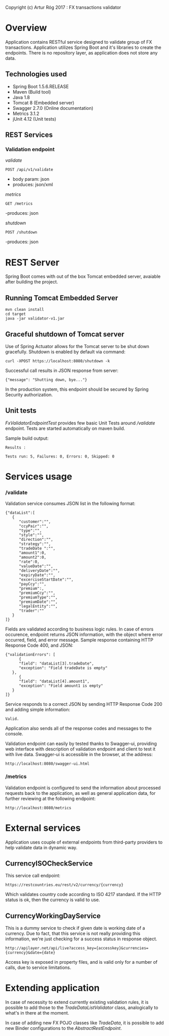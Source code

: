 Copyright (c) Artur Róg 2017 : FX transactions validator

# Overview

Application contains RESTful service designed to validate group of FX transactions.
Application utilizes Spring Boot and it's libraries to create the endpoints. There is no repository layer, 
as application does not store any data.

## Technologies used

- Spring Boot 1.5.6.RELEASE
- Maven (Build tool)
- Java 1.8
- Tomcat 8 (Embedded server)
- Swagger 2.7.0 (Online documentation)
- Metrics 3.1.2
- jUnit 4.12 (Unit tests)

## REST Services

### Validation endpoint

*validate*
```
POST /api/v1/validate
```	
- body param: json
- produces: json/xml

*metrics*
```
GET /metrics
```	
-produces: json

*shutdown*
```
POST /shutdown
```	
-produces: json

# REST Server

Spring Boot comes with out of the box Tomcat embedded server, avaiable after building the project.

## Running Tomcat Embedded Server

```
mvn clean install
cd target
java -jar validator-v1.jar
```

## Graceful shutdown of Tomcat server

Use of Spring Actuator allows for the Tomcat server to be shut down gracefully. 
Shutdown is enabled by default via command:
```
curl -XPOST https://localhost:8080/shutdown -k
```
Successful call results in JSON response from server:
```
{"message": "Shutting down, bye..."}
```
In the production system, this endpoint should be secured by Spring Security authorization.

## Unit tests

*FxValidatorEndpointTest* provides few basic Unit Tests around */validate* endpoint.
Tests are started automatically on maven build.

Sample build output:

```
Results :

Tests run: 5, Failures: 0, Errors: 0, Skipped: 0
```

# Services usage

### /validate

Validation service consumes JSON list in the following format:

```
{"dataList":[  
   {  
      "customer":"",
      "ccyPair":"",
      "type":"",
      "style":"",
      "direction":"",
      "strategy":"",
      "tradeDate ":"",
      "amount1":0,
      "amount2":0,
      "rate":0,
      "valueDate":"",
      "deliveryDate":"",
      "expiryDate":"",
      "excerciseStartDate":"",
      "payCcy":"",
      "premium":,
      "premiumCcy":"",
      "premiumType":"",
      "premiumDate":"",
      "legalEntity":"",
      "trader":""
   }
]}
```

Fields are validated according to business logic rules. In case of errors occurence, endpoint returns JSON information,
with the object where error occurred, field, and error message. Sample response containing HTTP Response Code 400, and
JSON:

```
{"validationErrors": [
      {
      "field": "dataList[3].tradeDate",
      "exception": "Field tradeDate is empty"
   },
      {
      "field": "dataList[4].amount1",
      "exception": "Field amount1 is empty"
   }
]}
```

Service responds to a correct JSON by sending HTTP Response Code 200 and adding simple information:

```
Valid.
```

Application also sends all of the response codes and messages to the console. 

Validation endpoint can easily by tested thanks to Swagger-ui, providing web interface with description of validation endpoint
and client to test it with live data. Swagger-ui is accessible in the browser, at the address:
```
http://localhost:8080/swagger-ui.html
```

### /metrics

Validation endpoint is configured to send the information about processed requests back to the application, as well as general
application data, for further reviewing at the following endpoint:

```
http://localhost:8080/metrics
```

# External services

Application uses couple of external endpoints from third-party providers to help validate data in dynamic way. 

## CurrencyISOCheckService

This service call endpoint:

```
https://restcountries.eu/rest/v2/currency/{currency}
```

Which validates country code according to ISO 4217 standard. If the HTTP status is ok, then the currency is valid to use.

## CurrencyWorkingDayService

This is a dummy service to check if given date is working date of a currency. Due to fact, that this service is not really
providing this information, we're just checking for a success status in response object.

```
http://apilayer.net/api/live?access_key={accesskey}&currencies={currency}&date={date}
```

Access key is exposed in property files, and is valid only for a number of calls, due to service limitations. 

# Extending application

In case of necessity to extend currently existing validation rules, it is possible to add those to the *TradeDataListValidator* 
class, analogically to what's in there at the moment. 

In case of adding new FX POJO classes like *TradeData*, it is possible to add new Binder configurations to the *AbstractRestEndpoint*.
